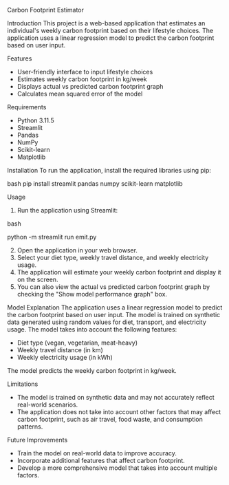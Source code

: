 Carbon Footprint Estimator


Introduction
This project is a web-based application that estimates an individual's weekly carbon footprint based on their lifestyle choices. The application uses a linear regression model to predict the carbon footprint based on user input.

Features
- User-friendly interface to input lifestyle choices
- Estimates weekly carbon footprint in kg/week
- Displays actual vs predicted carbon footprint graph
- Calculates mean squared error of the model

Requirements
- Python 3.11.5
- Streamlit
- Pandas
- NumPy
- Scikit-learn
- Matplotlib

Installation
To run the application, install the required libraries using pip:


bash
pip install streamlit pandas numpy scikit-learn matplotlib


Usage
1. Run the application using Streamlit:


bash

python -m streamlit run emit.py


2.  Open the application in your web browser.
3.  Select your diet type, weekly travel distance, and weekly electricity usage.
4.  The application will estimate your weekly carbon footprint and display it on the screen.
5.  You can also view the actual vs predicted carbon footprint graph by checking the "Show model performance graph" box.

Model Explanation
The application uses a linear regression model to predict the carbon footprint based on user input. The model is trained on synthetic data generated using random values for diet, transport, and electricity usage. The model takes into account the following features:

*   Diet type (vegan, vegetarian, meat-heavy)
*   Weekly travel distance (in km)
*   Weekly electricity usage (in kWh)

The model predicts the weekly carbon footprint in kg/week.

Limitations
*   The model is trained on synthetic data and may not accurately reflect real-world scenarios.
*   The application does not take into account other factors that may affect carbon footprint, such as air travel, food waste, and consumption patterns.

Future Improvements
*   Train the model on real-world data to improve accuracy.
*   Incorporate additional features that affect carbon footprint.
*   Develop a more comprehensive model that takes into account multiple factors.
